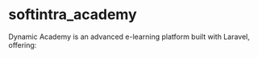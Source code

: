 # softintra_academy
 Dynamic Academy is an advanced e-learning platform built with Laravel, offering:
